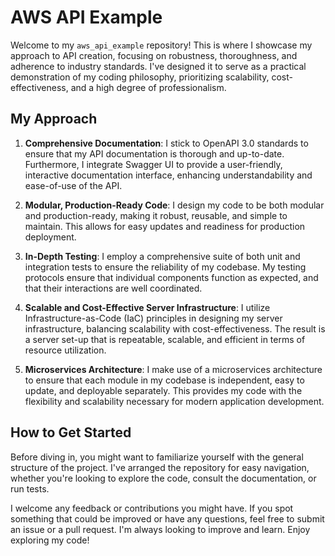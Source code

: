 # AWS API Example

Welcome to my `aws_api_example` repository! This is where I showcase my approach to API creation, focusing on robustness, thoroughness, and adherence to industry standards. I've designed it to serve as a practical demonstration of my coding philosophy, prioritizing scalability, cost-effectiveness, and a high degree of professionalism.

## My Approach

1. **Comprehensive Documentation**: I stick to OpenAPI 3.0 standards to ensure that my API documentation is thorough and up-to-date. Furthermore, I integrate Swagger UI to provide a user-friendly, interactive documentation interface, enhancing understandability and ease-of-use of the API.

2. **Modular, Production-Ready Code**: I design my code to be both modular and production-ready, making it robust, reusable, and simple to maintain. This allows for easy updates and readiness for production deployment.

3. **In-Depth Testing**: I employ a comprehensive suite of both unit and integration tests to ensure the reliability of my codebase. My testing protocols ensure that individual components function as expected, and that their interactions are well coordinated.

4. **Scalable and Cost-Effective Server Infrastructure**: I utilize Infrastructure-as-Code (IaC) principles in designing my server infrastructure, balancing scalability with cost-effectiveness. The result is a server set-up that is repeatable, scalable, and efficient in terms of resource utilization.

5. **Microservices Architecture**: I make use of a microservices architecture to ensure that each module in my codebase is independent, easy to update, and deployable separately. This provides my code with the flexibility and scalability necessary for modern application development.

## How to Get Started

Before diving in, you might want to familiarize yourself with the general structure of the project. I've arranged the repository for easy navigation, whether you're looking to explore the code, consult the documentation, or run tests.

I welcome any feedback or contributions you might have. If you spot something that could be improved or have any questions, feel free to submit an issue or a pull request. I'm always looking to improve and learn. Enjoy exploring my code!
